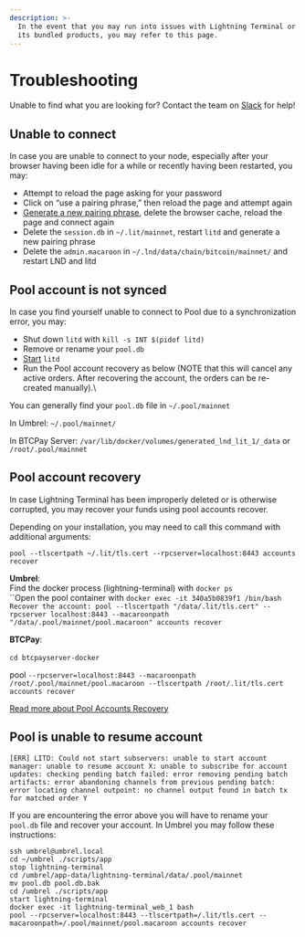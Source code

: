 ```yaml
---
description: >-
  In the event that you may run into issues with Lightning Terminal or one of
  its bundled products, you may refer to this page.
---
```


# Troubleshooting

Unable to find what you are looking for? Contact the team on [Slack](https://lightning.engineering/slack.html) for help!

## Unable to connect <a href="#docs-internal-guid-d0ac868a-7fff-0e26-52e4-c5cfe3f7199e" id="docs-internal-guid-d0ac868a-7fff-0e26-52e4-c5cfe3f7199e"></a>

In case you are unable to connect to your node, especially after your browser having been idle for a while or recently having been restarted, you may:

* Attempt to reload the page asking for your password
* Click on “use a pairing phrase,” then reload the page and attempt again
* [Generate a new pairing phrase](run-litd.md#connect-to-lightning-terminal), delete the browser cache, reload the page and connect again
* Delete the `session.db` in `~/.lit/mainnet`, restart `litd` and generate a new pairing phrase
* Delete the `admin.macaroon` in `~/.lnd/data/chain/bitcoin/mainnet/` and restart LND and litd

## Pool account is not synced

In case you find yourself unable to connect to Pool due to a synchronization error, you may:

* Shut down `litd` with `kill -s INT $(pidof litd)`
* Remove or rename your `pool.db`
* [Start](get-lit.md#docs-internal-guid-ae172929-7fff-f9d0-7921-e6f8acc92f53) `litd`
* Run the Pool account recovery as below (NOTE that this will cancel any active orders. After recovering the account, the orders can be re-created manually).\


You can generally find your `pool.db` file in `~/.pool/mainnet`

In Umbrel: `~/.pool/mainnet/`

In BTCPay Server: `/var/lib/docker/volumes/generated_lnd_lit_1/_data` or `/root/.pool/mainnet`

## Pool account recovery

In case Lightning Terminal has been improperly deleted or is otherwise corrupted, you may recover your funds using pool accounts recover.

Depending on your installation, you may need to call this command with additional arguments:

`pool --tlscertpath ~/.lit/tls.cert --rpcserver=localhost:8443 accounts recover`

**Umbrel**: \
Find the docker process (lightning-terminal) with `docker ps`\
``Open the pool container with `docker exec -it 340a5b0839f1 /bin/bash`\
`Recover the account: pool --tlscertpath "/data/.lit/tls.cert" --rpcserver localhost:8443 --macaroonpath "/data/.pool/mainnet/pool.macaroon" accounts recover`

**BTCPay**:\
\
`cd btcpayserver-docker`

pool `--rpcserver=localhost:8443 --macaroonpath /root/.pool/mainnet/pool.macaroon --tlscertpath /root/.lit/tls.cert accounts recover`

[Read more about Pool Accounts Recovery](../pool/account\_recovery.md)

## Pool is unable to resume account

`[ERR] LITD: Could not start subservers: unable to start account manager: unable to resume account X: unable to subscribe for account updates: checking pending batch failed: error removing pending batch artifacts: error abandoning channels from previous pending batch: error locating channel outpoint: no channel output found in batch tx for matched order Y`

If you are encountering the error above you will have to rename your `pool.db` file and recover your account. In Umbrel you may follow these instructions:

`ssh umbrel@umbrel.local`\
`cd ~/umbrel ./scripts/app`\
`stop lightning-terminal`\
`cd /umbrel/app-data/lightning-terminal/data/.pool/mainnet`\
`mv pool.db pool.db.bak`\
`cd /umbrel ./scripts/app`\
`start lightning-terminal`\
`docker exec -it lightning-terminal_web_1 bash`\
`pool --rpcserver=localhost:8443 --tlscertpath=/.lit/tls.cert --macaroonpath=/.pool/mainnet/pool.macaroon accounts recover`
